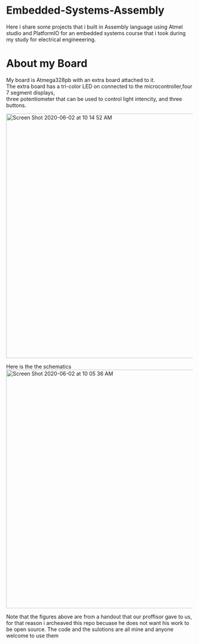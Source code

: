 # Embedded-Systems-Assembly
Here i share some projects that i built in Assembly language using Atmel studio and PlatformIO for an embedded systems course that i took during my study for electrical engineeering.

# About my Board
My board is Atmega328pb with an extra board attached to it.\
The extra board has a tri-color LED on connected to the microcontroller,four 7 segment displays,\
three potentiometer that can be used to control light intencity, and three buttons.

<img width="658" alt="Screen Shot 2020-06-02 at 10 14 52 AM" src="https://user-images.githubusercontent.com/57555013/83532024-b4f4c080-a4bb-11ea-85e2-f447cf65d3c0.png">


Here is the the schematics\
<img width="642" alt="Screen Shot 2020-06-02 at 10 05 36 AM" src="https://user-images.githubusercontent.com/57555013/83532258-000ed380-a4bc-11ea-8707-141c4d26cf9b.png">

Note that the figures above are from a handout that our proffisor gave to us,
for that reason i archeaved this repo becuase he does not want his work to be open source.
The code and the sulotions are all mine and anyone welcome to use them

